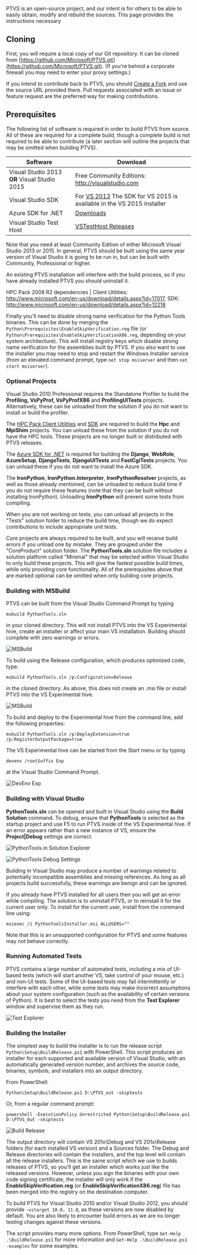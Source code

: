 PTVS is an open-source project, and our intent is for others to be able to easily obtain, modify and rebuild the sources. This page provides the instructions necessary 

## Cloning

First, you will require a local copy of our Git repository. It can be cloned from [https://github.com/Microsoft/PTVS.git](https://github.com/Microsoft/PTVS.git). (If you're behind a corporate firewall you may need to enter your proxy settings.)

If you intend to contribute back to PTVS, you should [Create a Fork](https://github.com/Microsoft/PTVS#fork-destination-box) and use the source URL provided there. Pull requests associated with an issue or feature request are the preferred way for making contributions.

## Prerequisites

The following list of software is required in order to build PTVS from source. All of these are required for a complete build, though a complete build is not required to be able to contribute (a later section will outline the projects that may be omitted when building PTVS).

**Software** | **Download**
----- | -----
Visual Studio 2013 **OR** Visual Studio 2015 | Free Community Editions: http://visualstudio.com
Visual Studio SDK | For [VS 2013](https://www.microsoft.com/en-us/download/details.aspx?id=40758) The SDK for VS 2015 is available in the VS 2015 installer
Azure SDK for .NET | [Downloads](http://azure.microsoft.com/en-us/downloads/archive-net-downloads/)
Visual Studio Test Host | [VSTestHost Releases](https://github.com/Microsoft/VisualStudio-TestHost/releases)

Note that you need at least Community Edition of either Microsoft Visual Studio 2013 or 2015. In general, PTVS should be built using the same year version of Visual Studio it is going to be run in, but can be built with Community, Professional or higher.

An existing PTVS installation will interfere with the build process, so if you have already installed PTVS you should uninstall it.

HPC Pack 2008 R2 dependencies | Client Utilities: http://www.microsoft.com/en-us/download/details.aspx?id=17017, SDK: http://www.microsoft.com/en-us/download/details.aspx?id=12218

Finally you'll need to disable strong name verification for the Python Tools binaries. This can be done by merging the `Python\Prerequisites\EnableSkipVerification.reg` file (or `Python\Prerequisites\EnableSkipVerificationX86.reg`, depending on your system architecture). This will install registry keys which disable strong name verification for the assemblies built by PTVS.  If you also want to use the installer you may need to stop and restart the Windows Installer service (from an elevated command prompt, type `net stop msiserver` and then `net start msiserver`).

### Optional Projects

Visual Studio 2010 Professional requires the Standalone Profiler to build the **Profiling, VsPyProf, VsPyProfX86** and **ProfilingUITests** projects. Alternatively, these can be unloaded from the solution if you do not want to install or build the profiler.

The [HPC Pack Client Utilities](http://www.microsoft.com/en-us/download/details.aspx?id=17017) and [SDK](http://www.microsoft.com/en-us/download/details.aspx?id=12218) are required to build the **Hpc** and **MpiShim** projects. You can unload these from the solution if you do not have the HPC tools. These projects are no longer built or distributed with PTVS releases.

The [Azure SDK for .NET](http://azure.microsoft.com/en-us/downloads/archive-net-downloads/) is required for building the **Django**, **WebRole**, **AzureSetup**,  **DjangoTests**, **DjangoUITests** and **FastCgiTests** projects. You can unload these if you do not want to install the Azure SDK.

The **IronPython**, **IronPython.Interpreter**, **IronPythonResolver** projects, as well as those already mentioned, can be unloaded to reduce build time if you do not require these features (note that they can be built without installing IronPython). Unloading **IronPython** will prevent some tests from compiling.

When you are not working on tests, you can unload all projects in the "Tests" solution folder to reduce the build time, though we do expect contributions to include appropriate unit tests.

Core projects are always required to be built, and you will receive build errors if you unload one by mistake. They are grouped under the "CoreProduct" solution folder. The **PythonTools.sln** solution file includes a solution platform called "Minimal" that may be selected within Visual Studio to only build these projects. This will give the fastest possible build times, while only providing core functionality. All of the prerequisites above that are marked optional can be omitted when only building core projects.

### Building with MSBuild

PTVS can be built from the Visual Studio Command Prompt by typing

```
msbuild PythonTools.sln
```

in your cloned directory. This will not install PTVS into the VS Experimental hive, create an installer or affect your main VS installation. Building should complete with zero warnings or errors.

![MSBuild](Images/MSBuild1.png)

To build using the Release configuration, which produces optimized code, type:

```
msbuild PythonTools.sln /p:Configuration=Release
```

in the cloned directory. As above, this does not create an .msi file or install PTVS into the VS Experimental hive.

![MSBuild](Images/MSBuild2.png)

To build and deploy to the Experimental hive from the command line, add the following properties:

```
msbuild PythonTools.sln /p:DeployExtension=true /p:RegisterOutputPackage=true
```

The VS Experimental hive can be started from the Start menu or by typing

```
devenv /rootSuffix Exp
```

at the Visual Studio Command Prompt.

![DevEnv Exp](Images/RunExperimentalHive.png)

### Building with Visual Studio

**PythonTools.sln** can be opened and built in Visual Studio using the **Build Solution** command. To debug, ensure that **PythonTools** is selected as the startup project and use F5 to run PTVS inside of the VS Experimental hive. If an error appears rather than a new instance of VS, ensure the **Project|Debug** settings are correct.

![PythonTools in Solution Explorer](Images/SolutionExplorerPythonTools.png)

![PythonTools Debug Settings](Images/DebugSettingsPythonTools.png)

Building in Visual Studio may produce a number of warnings related to potentially incompatible assemblies and missing references. As long as all projects build successfully, these warnings are benign and can be ignored.

If you already have PTVS installed for all users then you will get an error while compiling. The solution is to uninstall PTVS, or to reinstall it for the current user only. To install for the current user, install from the command line using:

```
msiexec /i PythonToolsInstaller.msi ALLUSERS=""
```

Note that this is an unsupported configuration for PTVS and some features may not behave correctly.

### Running Automated Tests

PTVS contains a large number of automated tests, including a mix of UI-based tests (which will start another VS, take control of your mouse, etc.) and non-UI tests. Some of the UI-based tests may fail intermittently or interfere with each other, while some tests may make incorrect assumptions about your system configuration (such as the availability of certain versions of Python). It is best to select the tests you need from the **Test Explorer** window and supervise them as they run.

![Test Explorer](Images/TestExplorer.png)

### Building the Installer

The simplest way to build the installer is to run the release script `Python\Setup\BuildRelease.ps1` with PowerShell. This script produces an installer for each supported and available version of Visual Studio, with an automatically generated version number, and archives the source code, binaries, symbols, and installers into an output directory.

From PowerShell:

```
Python\Setup\BuildRelease.ps1 D:\PTVS_out -skiptests
```

Or, from a regular command prompt:

```
powershell -ExecutionPolicy Unrestricted Python\Setup\BuildRelease.ps1 D:\PTVS_Out -skiptests
```

![Build Release](Images/BuildRelease.png)

The output directory will contain VS 201x\Debug and VS 201x\Release folders (for each installed VS version) and a Sources folder. The Debug and Release directories will contain the installers, and the top level will contain all the release installers. This is the same script which we use to builds releases of PTVS, so you'll get an installer which works just like the released versions. However, unless you sign the binaries with your own code signing certificate, the installer will only work if the **EnableSkipVerification.reg** (or **EnableSkipVerificationX86.reg**) file has been merged into the registry on the destination computer.

To build PTVS for Visual Studio 2010 and/or Visual Studio 2012, you should provide `-vstarget 10.0, 11.0`, as these versions are now disabled by default. You are also likely to encounter build errors as we are no longer testing changes against these versions.

The script provides many more options. From PowerShell, type `Get-Help .\BuildRelease.ps1` for more information and `Get-Help .\BuildRelease.ps1 -examples` for some examples.